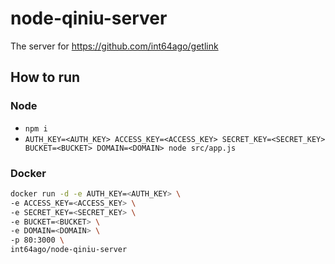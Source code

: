 # node-qiniu-server

The server for https://github.com/int64ago/getlink

## How to run

### Node
 - `npm i`
 - `AUTH_KEY=<AUTH_KEY> ACCESS_KEY=<ACCESS_KEY> SECRET_KEY=<SECRET_KEY> BUCKET=<BUCKET> DOMAIN=<DOMAIN> node src/app.js`

### Docker
```bash
docker run -d -e AUTH_KEY=<AUTH_KEY> \
-e ACCESS_KEY=<ACCESS_KEY> \
-e SECRET_KEY=<SECRET_KEY> \
-e BUCKET=<BUCKET> \
-e DOMAIN=<DOMAIN> \
-p 80:3000 \
int64ago/node-qiniu-server
```
